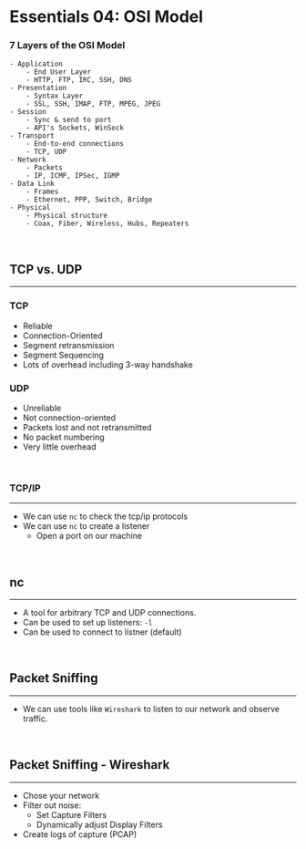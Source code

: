 # Essentials 04: OSI Model

### 7 Layers of the OSI Model
    - Application
        - End User Layer
        - HTTP, FTP, IRC, SSH, DNS
    - Presentation
        - Syntax Layer
        - SSL, SSH, IMAP, FTP, MPEG, JPEG
    - Session
        - Sync & send to port
        - API's Sockets, WinSock
    - Transport 
        - End-to-end connections
        - TCP, UDP
    - Network
        - Packets
        - IP, ICMP, IPSec, IGMP
    - Data Link
        - Frames
        - Ethernet, PPP, Switch, Bridge
    - Physical
        - Physical structure
        - Coax, Fiber, Wireless, Hubs, Repeaters

<br/>

## TCP vs. UDP
---
### TCP
- Reliable
- Connection-Oriented
- Segment retransmission
- Segment Sequencing
- Lots of overhead including 3-way handshake

### UDP
- Unreliable
- Not connection-oriented
- Packets lost and not retransmitted
- No packet numbering
- Very little overhead

<br/>

### TCP/IP
---
- We can use `nc` to check the tcp/ip protocols
- We can use `nc` to create a listener  
    - Open a port on our machine

<br/>

## nc
---
- A tool for arbitrary TCP and UDP connections.
- Can be used to set up listeners: `-l`
- Can be used to connect to listner (default)

<br/>

## Packet Sniffing
---
- We can use tools like `Wireshark` to listen to our network and observe traffic.

<br/>

## Packet Sniffing - Wireshark
---
- Chose your network
- Filter out noise:  
    - Set Capture Filters
    - Dynamically adjust Display Filters
- Create logs of capture (PCAP)